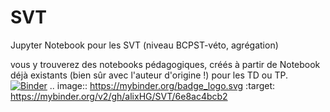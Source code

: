 # SVT
Jupyter Notebook pour les SVT (niveau BCPST-véto, agrégation)

vous y trouverez des notebooks pédagogiques, créés à partir de Notebook déjà existants (bien sûr avec l'auteur d'origine !) pour les TD ou TP.
[![Binder](https://mybinder.org/badge_logo.svg)](https://mybinder.org/v2/gh/alixHG/SVT/6e8ac4bcb2)
.. image:: https://mybinder.org/badge_logo.svg
 :target: https://mybinder.org/v2/gh/alixHG/SVT/6e8ac4bcb2
